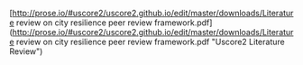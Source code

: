 
[http://prose.io/#uscore2/uscore2.github.io/edit/master/downloads/Literature review on city resilience peer review framework.pdf](http://prose.io/#uscore2/uscore2.github.io/edit/master/downloads/Literature review on city resilience peer review framework.pdf "Uscore2 Literature Review")